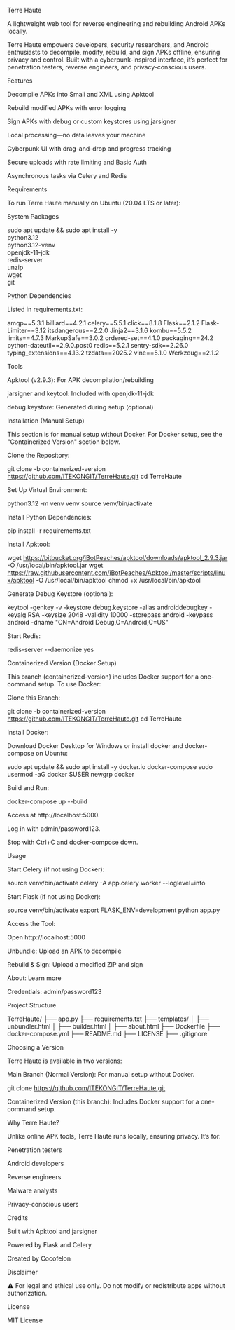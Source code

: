 Terre Haute

A lightweight web tool for reverse engineering and rebuilding Android APKs locally.

Terre Haute empowers developers, security researchers, and Android enthusiasts to decompile, modify, rebuild, and sign APKs offline, ensuring privacy and control. Built with a cyberpunk-inspired interface, it’s perfect for penetration testers, reverse engineers, and privacy-conscious users.

Features





Decompile APKs into Smali and XML using Apktool



Rebuild modified APKs with error logging



Sign APKs with debug or custom keystores using jarsigner



Local processing—no data leaves your machine



Cyberpunk UI with drag-and-drop and progress tracking



Secure uploads with rate limiting and Basic Auth



Asynchronous tasks via Celery and Redis

Requirements

To run Terre Haute manually on Ubuntu (20.04 LTS or later):

System Packages

sudo apt update && sudo apt install -y \
    python3.12 \
    python3.12-venv \
    openjdk-11-jdk \
    redis-server \
    unzip \
    wget \
    git

Python Dependencies

Listed in requirements.txt:

amqp==5.3.1
billiard==4.2.1
celery==5.5.1
click==8.1.8
Flask==2.1.2
Flask-Limiter==3.12
itsdangerous==2.2.0
Jinja2==3.1.6
kombu==5.5.2
limits==4.7.3
MarkupSafe==3.0.2
ordered-set==4.1.0
packaging==24.2
python-dateutil==2.9.0.post0
redis==5.2.1
sentry-sdk==2.26.0
typing_extensions==4.13.2
tzdata==2025.2
vine==5.1.0
Werkzeug==2.1.2

Tools





Apktool (v2.9.3): For APK decompilation/rebuilding



jarsigner and keytool: Included with openjdk-11-jdk



debug.keystore: Generated during setup (optional)

Installation (Manual Setup)

This section is for manual setup without Docker. For Docker setup, see the "Containerized Version" section below.





Clone the Repository:

git clone -b containerized-version https://github.com/ITEKONGIT/TerreHaute.git
cd TerreHaute



Set Up Virtual Environment:

python3.12 -m venv venv
source venv/bin/activate



Install Python Dependencies:

pip install -r requirements.txt



Install Apktool:

wget https://bitbucket.org/iBotPeaches/apktool/downloads/apktool_2.9.3.jar -O /usr/local/bin/apktool.jar
wget https://raw.githubusercontent.com/iBotPeaches/Apktool/master/scripts/linux/apktool -O /usr/local/bin/apktool
chmod +x /usr/local/bin/apktool



Generate Debug Keystore (optional):

keytool -genkey -v -keystore debug.keystore -alias androiddebugkey -keyalg RSA -keysize 2048 -validity 10000 -storepass android -keypass android -dname "CN=Android Debug,O=Android,C=US"



Start Redis:

redis-server --daemonize yes

Containerized Version (Docker Setup)

This branch (containerized-version) includes Docker support for a one-command setup. To use Docker:





Clone this Branch:

git clone -b containerized-version https://github.com/ITEKONGIT/TerreHaute.git
cd TerreHaute



Install Docker:





Download Docker Desktop for Windows or install docker and docker-compose on Ubuntu:

sudo apt update && sudo apt install -y docker.io docker-compose
sudo usermod -aG docker $USER
newgrp docker



Build and Run:

docker-compose up --build





Access at http://localhost:5000.



Log in with admin/password123.



Stop with Ctrl+C and docker-compose down.

Usage





Start Celery (if not using Docker):

source venv/bin/activate
celery -A app.celery worker --loglevel=info



Start Flask (if not using Docker):

source venv/bin/activate
export FLASK_ENV=development
python app.py



Access the Tool:





Open http://localhost:5000



Unbundle: Upload an APK to decompile



Rebuild & Sign: Upload a modified ZIP and sign



About: Learn more



Credentials: admin/password123

Project Structure

TerreHaute/
├── app.py
├── requirements.txt
├── templates/
│   ├── unbundler.html
│   ├── builder.html
│   ├── about.html
├── Dockerfile
├── docker-compose.yml
├── README.md
├── LICENSE
├── .gitignore

Choosing a Version

Terre Haute is available in two versions:





Main Branch (Normal Version): For manual setup without Docker.

git clone https://github.com/ITEKONGIT/TerreHaute.git



Containerized Version (this branch): Includes Docker support for a one-command setup.

Why Terre Haute?

Unlike online APK tools, Terre Haute runs locally, ensuring privacy. It’s for:





Penetration testers



Android developers



Reverse engineers



Malware analysts



Privacy-conscious users

Credits





Built with Apktool and jarsigner



Powered by Flask and Celery



Created by Cocofelon

Disclaimer

⚠ For legal and ethical use only. Do not modify or redistribute apps without authorization.

License

MIT License